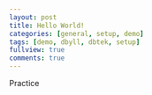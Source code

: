 ```yaml
---
layout: post
title: Hello World!
categories: [general, setup, demo]
tags: [demo, dbyll, dbtek, setup]
fullview: true
comments: true
---
```


Practice